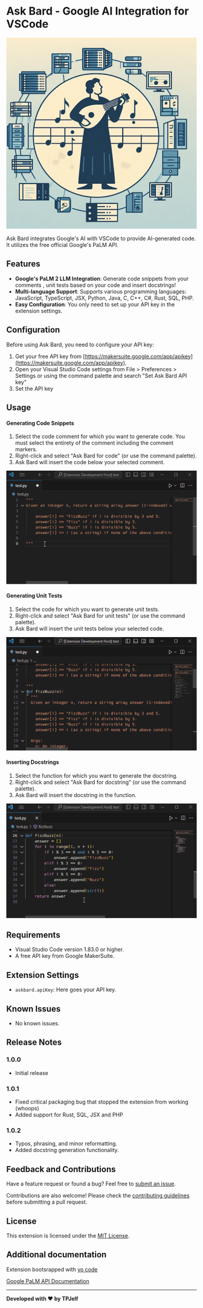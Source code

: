 # Ask Bard - Google AI Integration for VSCode

![Ask Bard Icon](https://raw.githubusercontent.com/TPJelf/askbard/main/icon_512.jpg)

Ask Bard integrates Google's AI with VSCode to provide AI-generated code.
It utilizes the free official Google's PaLM API.

## Features
- **Google's PaLM 2 LLM Integration**: Generate code snippets from your comments , unit tests based on your code and insert docstrings!
- **Multi-language Support**: Supports various programming languages: JavaScript, TypeScript, JSX, Python, Java, C, C++, C#, Rust, SQL, PHP.
- **Easy Configuration**: You only need to set up your API key in the extension settings.

## Configuration
Before using Ask Bard, you need to configure your API key:
1. Get your free API key from [https://makersuite.google.com/app/apikey](https://makersuite.google.com/app/apikey).
2. Open your Visual Studio Code settings from File > Preferences > Settings or using the command palette and search "Set Ask Bard API key"
3. Set the API key

## Usage
#### Generating Code Snippets
1. Select the code comment for which you want to generate code. You must select the entirety of the comment including the comment markers.
2. Right-click and select "Ask Bard for code" (or use the command palette).
3. Ask Bard will insert the code below your selected comment.

![Ask Bard for code](https://raw.githubusercontent.com/TPJelf/askbard/main/howto_code.gif)

#### Generating Unit Tests
1. Select the code for which you want to generate unit tests.
2. Right-click and select "Ask Bard for unit tests" (or use the command palette).
3. Ask Bard will insert the unit tests below your selected code.

![Ask Bard for unit tests](https://raw.githubusercontent.com/TPJelf/askbard/main/howto_test.gif)

#### Inserting Docstrings
1. Select the function for which you want to generate the docstring.
2. Right-click and select "Ask Bard for docstring" (or use the command palette).
3. Ask Bard will insert the docstring in the function.

![Ask Bard for docstring](https://raw.githubusercontent.com/TPJelf/askbard/main/howto_doc.gif)

## Requirements
- Visual Studio Code version 1.83.0 or higher.
- A free API key from Google MakerSuite.

## Extension Settings
- `askbard.apiKey`: Here goes your API key.

## Known Issues
- No known issues.

## Release Notes
### 1.0.0
- Initial release
### 1.0.1
- Fixed critical packaging bug that stopped the extension from working (whoops)
- Added support for Rust, SQL, JSX and PHP
### 1.0.2
- Typos, phrasing, and minor reformatting.
- Added docstring generation functionality.

## Feedback and Contributions
Have a feature request or found a bug? Feel free to [submit an issue](https://github.com/TPJelf/askbard/issues).

Contributions are also welcome! Please check the [contributing guidelines](https://github.com/TPJelf/askbard/blob/main/CONTRIBUTING.md) before submitting a pull request.

## License
This extension is licensed under the [MIT License](https://github.com/TPJelf/askbard/blob/main/LICENSE).

## Additional documentation
Extension bootsrapped with [yo code](https://code.visualstudio.com/api/get-started/your-first-extension)

[Google PaLM API Documentation](https://developers.generativeai.google/tutorials/text_node_quickstart)

---

**Developed with ❤️ by TPJelf**